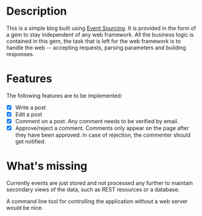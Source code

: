 # Description

This is a simple blog built using [Event Sourcing][1].  It is provided
in the form of a gem to stay independent of any web framework.  All
the business logic is contained in this gem, the task that is left for
the web framework is to handle the web -- accepting requests, parsing
parameters and building responses.

[1]: http://martinfowler.com/eaaDev/EventNarrative.html#EventSourcing

# Features

The following features are to be implemented:

- [X] Write a post
- [X] Edit a post
- [X] Comment on a post.  Any comment needs to be verified by email.
- [X] Approve/reject a comment.  Comments only appear on the page
  after they have been approved.  In case of rejection, the commenter
  should get notified.

# What's missing

Currently events are just stored and not processed any further to
maintain secondary views of the data, such as REST resources or a
database.

A command line tool for controlling the application without a web
server would be nice.